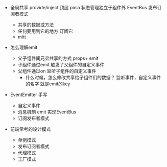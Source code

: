 - 全局共享
  provide/inject  顶层
  pinia 状态管理独立于组件外
  EventBus 发布订阅者模式
  - 共享的数据或方法
  - 任何要用到它的地方 订阅它
  - mitt 

- 怎么理解emit
  - 父子组件间兄弟共享的方式 props+ emit
  - 子组件通过emit 触发了父组件的自定义事件
  - 父组件通过on 监听子组件的自定义事件
    - 什么时候，怎么修改共享给子组件们的数据？
    监听事件，自定义事件的名字 就是emit的key

- EventEmitter 手写
  - 自定义事件
  - 消息机制 emit 实现EventBus
  - 订阅发布者模式

- 前端常考的设计模式
  - 单例模式
  - 发布订阅者模式
  - 代理模式
  - 工厂模式
  